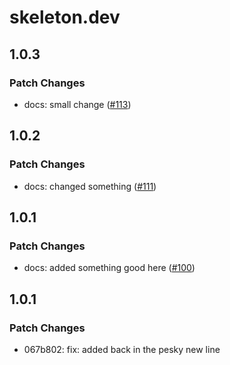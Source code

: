 # skeleton.dev

## 1.0.3

### Patch Changes

- docs: small change ([#113](https://github.com/AdrianGonz97/experimental-skeleton-monorepo/pull/113))

## 1.0.2

### Patch Changes

- docs: changed something ([#111](https://github.com/AdrianGonz97/experimental-skeleton-monorepo/pull/111))

## 1.0.1

### Patch Changes

- docs: added something good here ([#100](https://github.com/AdrianGonz97/experimental-skeleton-monorepo/pull/100))

## 1.0.1

### Patch Changes

- 067b802: fix: added back in the pesky new line
